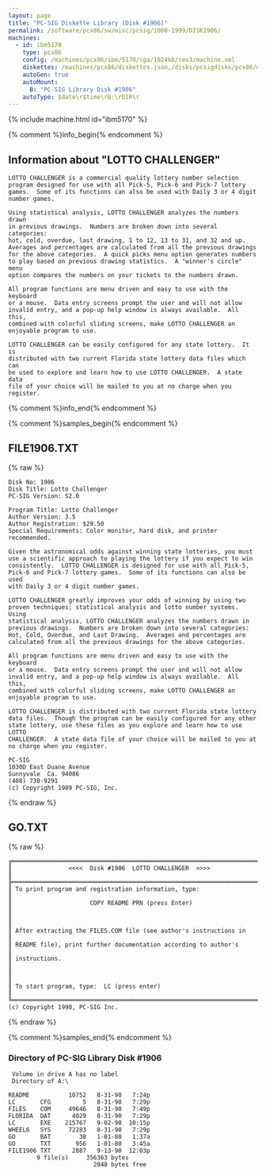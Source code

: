 ```yaml
---
layout: page
title: "PC-SIG Diskette Library (Disk #1906)"
permalink: /software/pcx86/sw/misc/pcsig/1000-1999/DISK1906/
machines:
  - id: ibm5170
    type: pcx86
    config: /machines/pcx86/ibm/5170/cga/1024kb/rev3/machine.xml
    diskettes: /machines/pcx86/diskettes.json,/disks/pcsigdisks/pcx86/diskettes.json
    autoGen: true
    autoMount:
      B: "PC-SIG Library Disk #1906"
    autoType: $date\r$time\rB:\rDIR\r
---
```


{% include machine.html id="ibm5170" %}

{% comment %}info_begin{% endcomment %}

## Information about "LOTTO CHALLENGER"

    LOTTO CHALLENGER is a commercial quality lottery number selection
    program designed for use with all Pick-5, Pick-6 and Pick-7 lottery
    games.  Some of its functions can also be used with Daily 3 or 4 digit
    number games.
    
    Using statistical analysis, LOTTO CHALLENGER analyzes the numbers drawn
    in previous drawings.  Numbers are broken down into several categories:
    hot, cold, overdue, last drawing, 1 to 12, 13 to 31, and 32 and up.
    Averages and percentages are calculated from all the previous drawings
    for the above categories.  A quick picks menu option generates numbers
    to play based on previous drawing statistics.  A "winner's circle" menu
    option compares the numbers on your tickets to the numbers drawn.
    
    All program functions are menu driven and easy to use with the keyboard
    or a mouse.  Data entry screens prompt the user and will not allow
    invalid entry, and a pop-up help window is always available.  All this,
    combined with colorful sliding screens, make LOTTO CHALLENGER an
    enjoyable program to use.
    
    LOTTO CHALLENGER can be easily configured for any state lottery.  It is
    distributed with two current Florida state lottery data files which can
    be used to explore and learn how to use LOTTO CHALLENGER.  A state data
    file of your choice will be mailed to you at no charge when you
    register.
{% comment %}info_end{% endcomment %}

{% comment %}samples_begin{% endcomment %}

## FILE1906.TXT

{% raw %}
```
Disk No: 1906                                                           
Disk Title: Lotto Challenger                                            
PC-SIG Version: S2.0                                                    
                                                                        
Program Title: Lotto Challenger                                         
Author Version: 3.5                                                     
Author Registration: $29.50                                             
Special Requirements: Color monitor, hard disk, and printer recommended.
                                                                        
Given the astronomical odds against winning state lotteries, you must   
use a scientific approach to playing the lottery if you expect to win   
consistently.  LOTTO CHALLENGER is designed for use with all Pick-5,    
Pick-6 and Pick-7 lottery games.  Some of its functions can also be used
with Daily 3 or 4 digit number games.                                   
                                                                        
LOTTO CHALLENGER greatly improves your odds of winning by using two     
proven techniques; statistical analysis and lotto number systems.  Using
statistical analysis, LOTTO CHALLENGER analyzes the numbers drawn in    
previous drawings.  Numbers are broken down into several categories:    
Hot, Cold, Overdue, and Last Drawing.  Averages and percentages are     
calculated from all the previous drawings for the above categories.     
                                                                        
All program functions are menu driven and easy to use with the keyboard 
or a mouse.  Data entry screens prompt the user and will not allow      
invalid entry, and a pop-up help window is always available.  All this, 
combined with colorful sliding screens, make LOTTO CHALLENGER an        
enjoyable program to use.                                               
                                                                        
LOTTO CHALLENGER is distributed with two current Florida state lottery  
data files.  Though the program can be easily configured for any other  
state lottery, use these files as you explore and learn how to use LOTTO
CHALLENGER.  A state data file of your choice will be mailed to you at  
no charge when you register.                                            
                                                                        
PC-SIG                                                                  
1030D East Duane Avenue                                                 
Sunnyvale  Ca. 94086                                                    
(408) 730-9291                                                          
(c) Copyright 1989 PC-SIG, Inc.                                         
```
{% endraw %}

## GO.TXT

{% raw %}
```
╔═════════════════════════════════════════════════════════════════════════╗
║                <<<<  Disk #1906  LOTTO CHALLENGER  >>>>                 ║
╠═════════════════════════════════════════════════════════════════════════╣
║ To print program and registration information, type:                    ║
║                      COPY README PRN (press Enter)                      ║
║                                                                         ║
║ After extracting the FILES.COM file (see author's instructions in       ║
║ README file), print further documentation according to author's         ║
║ instructions.                                                           ║
║                                                                         ║
║ To start program, type:  LC (press enter)                               ║
╚═════════════════════════════════════════════════════════════════════════╝
(c) Copyright 1990, PC-SIG Inc.
```
{% endraw %}

{% comment %}samples_end{% endcomment %}

### Directory of PC-SIG Library Disk #1906

     Volume in drive A has no label
     Directory of A:\

    README           10752   8-31-90   7:24p
    LC       CFG         5   8-31-90   7:29p
    FILES    COM     49646   8-31-90   7:49p
    FLORIDA  DAT      4029   8-31-90   7:29p
    LC       EXE    215767   9-02-90  10:15p
    WHEEL6   SYS     72283   8-31-90   7:29p
    GO       BAT        38   1-01-80   1:37a
    GO       TXT       956   1-01-80   3:45a
    FILE1906 TXT      2887   9-13-90  12:03p
            9 file(s)     356363 bytes
                            2048 bytes free
